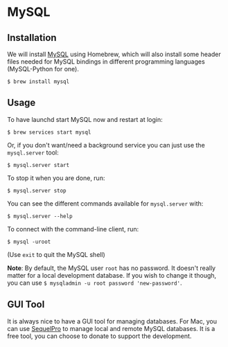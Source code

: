 # MySQL

## Installation
We will install [MySQL](http://www.mysql.com/) using Homebrew, which will also install some header files needed for MySQL bindings in different programming languages (MySQL-Python for one).

    $ brew install mysql

## Usage

To have launchd start MySQL now and restart at login:

    $ brew services start mysql

Or, if you don't want/need a background service you can just use the `mysql.server` tool:

    $ mysql.server start

To stop it when you are done, run:

    $ mysql.server stop

You can see the different commands available for `mysql.server` with:

    $ mysql.server --help

To connect with the command-line client, run:

    $ mysql -uroot

(Use `exit` to quit the MySQL shell)

**Note**: By default, the MySQL user `root` has no password. It doesn't really matter for a local development database. If you wish to change it though, you can use `$ mysqladmin -u root password 'new-password'`.

## GUI Tool
It is always nice to have a GUI tool for managing databases. For Mac, you can use [SequelPro](http://www.sequelpro.com/) to manage local and remote MySQL databases. It is a free tool, you can choose to donate to support the development. 
